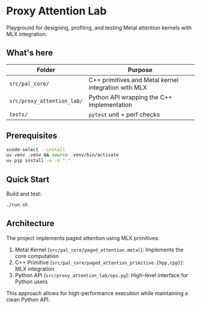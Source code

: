 # Proxy Attention Lab

Playground for designing, profiling, and testing Metal attention kernels with MLX integration.

## What's here

| Folder | Purpose |
|--------|---------|
| `src/pal_core/` | C++ primitives and Metal kernel integration with MLX |
| `src/proxy_attention_lab/` | Python API wrapping the C++ implementation |
| `tests/` | `pytest` unit + perf checks |

## Prerequisites

```bash
xcode-select --install
uv venv .venv && source .venv/bin/activate
uv pip install -e -U "."
```

## Quick Start

Build and test:
```bash
./run.sh
```
## Architecture

The project implements paged attention using MLX primitives:

1. Metal Kernel (`src/pal_core/paged_attention.metal`): Implements the core computation
2. C++ Primitive (`src/pal_core/paged_attention_primitive.{hpp,cpp}`): MLX integration
3. Python API (`src/proxy_attention_lab/ops.py`): High-level interface for Python users

This approach allows for high-performance execution while maintaining a clean Python API.
